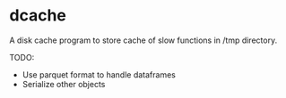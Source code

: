 # dcache
A disk cache program to store cache of slow functions in /tmp directory.

TODO:
- Use parquet format to handle dataframes
- Serialize other objects
